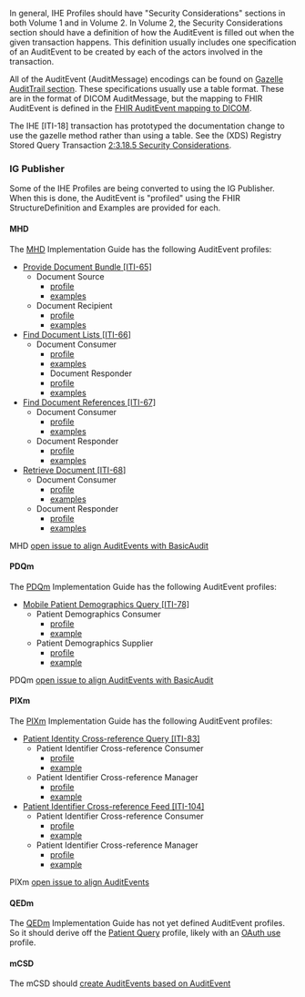 

In general, IHE Profiles should have "Security Considerations" sections in both Volume 1 and in Volume 2. In Volume 2, the Security Considerations section should have a definition of how the AuditEvent is filled out when the given transaction happens. This definition usually includes one specification of an AuditEvent to be created by each of the actors involved in the transaction.

All of the AuditEvent (AuditMessage) encodings can be found on [Gazelle AuditTrail section](https://gazelle.ihe.net/gss/audit-messages/list.seam;jsessionid=O8kPo08QmPxFgrWZQbhfzfTr). These specifications usually use a table format. These are in the format of DICOM AuditMessage, but the mapping to FHIR AuditEvent is defined in the [FHIR AuditEvent mapping to DICOM](http://hl7.org/fhir/auditevent-mappings.html#dicom).

The IHE \[ITI-18\] transaction has prototyped the documentation change to use the gazelle method rather than using a table. See the (XDS) Registry Stored Query Transaction [2:3.18.5 Security Considerations](https://profiles.ihe.net/ITI/TF/Volume2/ITI-18.html#3.18.5).

### IG Publisher

Some of the IHE Profiles are being converted to using the IG Publisher. When this is done, the AuditEvent is "profiled" using the FHIR StructureDefinition and Examples are provided for each.

#### MHD

The [MHD](https://profiles.ihe.net/ITI/MHD/index.html) Implementation Guide has the following AuditEvent profiles:
- [Provide Document Bundle \[ITI-65\]](https://profiles.ihe.net/ITI/MHD/ITI-65.html)
  - Document Source 
    - [profile](https://profiles.ihe.net/ITI/MHD/StructureDefinition-IHE.MHD.ProvideBundle.Audit.Source.html)
    - [examples](https://profiles.ihe.net/ITI/MHD/AuditEvent-ex-auditProvideBundle-source.html)
  - Document Recipient 
    - [profile](https://profiles.ihe.net/ITI/MHD/StructureDefinition-IHE.MHD.ProvideBundle.Audit.Recipient.html)
    - [examples](https://profiles.ihe.net/ITI/MHD/AuditEvent-ex-auditProvideBundle-recipient.html)
- [Find Document Lists \[ITI-66\]](https://profiles.ihe.net/ITI/MHD/ITI-66.html)
  - Document Consumer
    - [profile](https://profiles.ihe.net/ITI/MHD/StructureDefinition-IHE.MHD.FindDocumentLists.Audit.Consumer.html)
    - [examples](https://profiles.ihe.net/ITI/MHD/AuditEvent-ex-auditFindDocumentLists-consumer.html)
    - Document Responder
    - [profile](https://profiles.ihe.net/ITI/MHD/StructureDefinition-IHE.MHD.FindDocumentLists.Audit.Responder.html)
    - [examples](https://profiles.ihe.net/ITI/MHD/AuditEvent-ex-auditFindDocumentLists-responder.html)
- [Find Document References \[ITI-67\]](https://profiles.ihe.net/ITI/MHD/ITI-67.html)
  - Document Consumer
    - [profile](https://profiles.ihe.net/ITI/MHD/StructureDefinition-IHE.MHD.FindDocumentReferences.Audit.Consumer.html)
    - [examples](https://profiles.ihe.net/ITI/MHD/AuditEvent-ex-auditFindDocumentReferences-consumer.html)
  - Document Responder
    - [profile](https://profiles.ihe.net/ITI/MHD/StructureDefinition-IHE.MHD.FindDocumentReferences.Audit.Responder.html)
    - [examples](https://profiles.ihe.net/ITI/MHD/AuditEvent-ex-auditFindDocumentReferences-responder.html)
- [Retrieve Document \[ITI-68\]](https://profiles.ihe.net/ITI/MHD/ITI-68.html)  
  - Document Consumer
    - [profile](https://profiles.ihe.net/ITI/MHD/StructureDefinition-IHE.MHD.RetrieveDocument.Audit.Consumer.html)
    - [examples](https://profiles.ihe.net/ITI/MHD/AuditEvent-ex-auditRetrieveDocument-consumer.html)
  - Document Responder
    - [profile](https://profiles.ihe.net/ITI/MHD/StructureDefinition-IHE.MHD.RetrieveDocument.Audit.Responder.html)
    - [examples](https://profiles.ihe.net/ITI/MHD/AuditEvent-ex-auditRetrieveDocument-responder.html)
	
MHD [open issue to align AuditEvents with BasicAudit](https://github.com/IHE/ITI.MHD/issues/133)	

#### PDQm

The [PDQm](https://profiles.ihe.net/ITI/PDQm/index.html) Implementation Guide has the following AuditEvent profiles:
- [Mobile Patient Demographics Query \[ITI-78\]](https://profiles.ihe.net/ITI/PDQm/ITI-78.html)
  - Patient Demographics Consumer
    - [profile](https://profiles.ihe.net/ITI/PDQm/StructureDefinition-IHE.PDQm.Query.Audit.Consumer.html)
    - [example](https://profiles.ihe.net/ITI/PDQm/AuditEvent-ex-auditPdqmQuery-consumer.html)
  - Patient Demographics Supplier
    - [profile](https://profiles.ihe.net/ITI/PDQm/StructureDefinition-IHE.PDQm.Query.Audit.Supplier.html)
    - [example](https://profiles.ihe.net/ITI/PDQm/AuditEvent-ex-auditPdqmQuery-supplier.html)

PDQm [open issue to align AuditEvents with BasicAudit](https://github.com/IHE/ITI.PDQm/issues/84)
	  
#### PIXm

The [PIXm](https://profiles.ihe.net/ITI/PIXm/index.html) Implementation Guide has the following AuditEvent profiles:
- [Patient Identity Cross-reference Query \[ITI-83\]](https://profiles.ihe.net/ITI/PIXm/ITI-83.html)
  - Patient Identifier Cross-reference Consumer
    - [profile](https://profiles.ihe.net/ITI/PIXm/StructureDefinition-IHE.PIXm.Query.Audit.Consumer.html)
    - [example](https://profiles.ihe.net/ITI/PIXm/AuditEvent-ex-auditPixmQuery-consumer.html)
  - Patient Identifier Cross-reference Manager
    - [profile](https://profiles.ihe.net/StructureDefinition-IHE.PIXm.Query.Audit.Manager.html)
    - [example](https://profiles.ihe.net/ITI/PIXm/AuditEvent-ex-auditPixmQuery-manager.html)
- [Patient Identifier Cross-reference Feed \[ITI-104\]](https://profiles.ihe.net/ITI/PIXm/ITI-104.html)
  - Patient Identifier Cross-reference Consumer
    - [profile](https://profiles.ihe.net/ITI/PIXm/StructureDefinition-IHE.PIXm.Feed.Audit.Source.html)
    - [example](https://profiles.ihe.net/ITI/PIXm/AuditEvent-ex-auditPixmFeed-source.html)
  - Patient Identifier Cross-reference Manager
    - [profile](https://profiles.ihe.net/StructureDefinition-IHE.PIXm.Feed.Audit.Manager.html)
    - [example](https://profiles.ihe.net/ITI/PIXm/AuditEvent-ex-auditPixmFeed-manager.html)

PIXm [open issue to align AuditEvents](https://github.com/IHE/ITI.PIXm/issues/116)

#### QEDm

The [QEDm](https://wiki.ihe.net/index.php?title=Query_for_Existing_Data_for_Mobile_(QEDm)) Implementation Guide has not yet defined AuditEvent profiles. So it should derive off the [Patient Query](StructureDefinition-IHE.BasicAudit.PatientQuery.html) profile, likely with an [OAuth use](StructureDefinition-IHE.BasicAudit.IUAaccessTokenUse.html) profile.

#### mCSD

The mCSD should [create AuditEvents based on AuditEvent](https://github.com/IHE/ITI.mCSD/issues/91)

